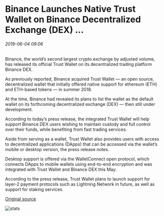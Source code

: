 # Binance Launches Native Trust Wallet on Binance Decentralized Exchange (DEX) ...

###### 2019-06-04 09:06

Binance, the world’s second largest crypto exchange by adjusted volume, has released its official Trust Wallet on its decentralized trading platform Binance DEX.

As previously reported, Binance acquired Trust Wallet — an open source, decentralized wallet that initially offered native support for ethereum (ETH) and ETH-based tokens — in summer 2018.

At the time, Binance had revealed its plans to list the wallet as the default wallet on its forthcoming decentralized exchange (DEX) — then still under development.

According to today’s press release, the integrated Trust Wallet will help support Binance DEX users wishing to maintain custody and full control over their funds, while benefiting from fast trading services.

Aside from serving as a wallet, Trust Wallet also provides users with access to decentralized applications (DApps) that can be accessed via the wallet’s mobile or desktop version, the press release notes.

Desktop support is offered via the WalletConnect open protocol, which connects DApps to mobile wallets using end-to-end encryption and was integrated with Trust Wallet and Binance DEX this May.

According to the press release, Trust Wallet plans to launch support for layer-2 payment protocols such as Lightning Network in future, as well as support for staking services.

[Original source](https://cointelegraph.com/news/binance-launches-native-trust-wallet-on-binance-decentralized-exchange-dex)

![stats](https://c.statcounter.com/11760860/0/a89fa40b/1/ "stats")